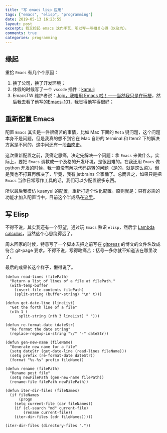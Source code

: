 ```yaml
---
title: "写 emacs lisp 应用"
tags: ["emacs", "elisp", "programming"]
date: 2019-05-13 16:23:55
layout: post
excerpt: 我又捡起 emacs 这门手艺，所以写一写相关心得（以及坑）。
comments: true
categories: programming
---
```


## 缘起 ##

重拾 `Emacs` 有几个个原因：

1. 换了公司，换了开发环境；
2. 休假的时候写了一个 `vscode` 插件：[kamui](https://github.com/ZhangYet/kamui);
3. EmacsTW 维护者说：[Jojo，我唔用 Emacs 啦！——当然我只是在玩梗](https://twitter.com/EmacsTW/status/1123085690160332800)，然后我去看了他写的[Emacs-101](https://github.com/emacs-tw/emacs-101-beginner-survival-guide)，我觉得他写得很好；

## 重新配置 Emacs ##

配置 `Emacs` 其实是一件很痛苦的事情，比如 Mac 下面的 `Meta` 键问题，这个问题本身不是问题，但是我真的想不到它在 Mac 自带的 terminal 和 Item2 下的解决方案是不同的，这中间还有一段[血肉史](https://twitter.com/dantezy2814/status/1122884259243421698)。

这次重新配置之前，我痛定思痛，决定先解决一个问题：拿 `Emacs` 来做什么。实际上，要把 `Emacs` 调教成一个及格的开发环境，是很困难的。在我还用 `Emacs` 做 python 开发的时候，我一直没有解决代码跳转的问题（是的，就是这么菜）。但是我也不打算再解决了，毕竟，我有 jetbrains 全家桶了。总而言之，如果只是把 `Emacs` 当作日常写作工具的话，我们可以少配置很多东西。

所以最后我模仿 kuanyui 的[配置](https://github.com/kuanyui/.emacs.d)，重新打造个性化配置。原则就是：只有必需的功能才加入配置当中。目前这个半成品在[这里](https://github.com/ZhangYet/sekiro)。

## 写 Elisp ##

不得不说，其实我还有一个野望，通过玩 `Emacs` 熟识 `elisp`，然后学 [Lambda calculus](https://en.wikipedia.org/wiki/Lambda_calculus)，当然这个心思绕得远了。

周末回家的时候，特意写了一个脚本去把之前写在 [gitpress](https://gitpress.io) 的博文的文件名改成符合 git-page 要求。不得不说，写得略痛苦：括号一多你就不知道该在哪里改了。

最后的成果长这个样子，懒得说了。

```elisp
(defun read-lines (filePath)
  "Return a list of lines of a file at filePath."
  (with-temp-buffer
    (insert-file-contents filePath)
    (split-string (buffer-string) "\n" t)))

(defun get-date-line (lineList)
  "Get the forth line of a file"
  (nth 1 (
	  split-string (nth 3 lineList) " ")))

(defun re-format-date (dateStr)
  "Re format the date string"
  (replace-regexp-in-string "\/" "-" dateStr))

(defun gen-new-name (fileName)
  "Generate new name for a file"
  (setq dateStr (get-date-line (read-lines fileName)))
  (setq prefix (re-format-date dateStr))
  (format "%s-%s" prefix fileName))

(defun rename (filePath)
  "Rename post file"
  (setq newFilePath (gen-new-name filePath))
  (rename-file filePath newFilePath))

(defun iter-dir-files (fileNames)
  (if fileNames
      (progn
	(setq current-file (car fileNames))
	(if (cl-search "md" current-file)
	    (rename current-file))
	(iter-dir-files (cdr fileNames)))))

(iter-dir-files (directory-files "."))

```

